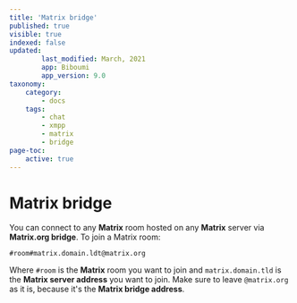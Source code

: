 ```yaml
---
title: 'Matrix bridge'
published: true
visible: true
indexed: false
updated:
        last_modified: March, 2021
        app: Biboumi
        app_version: 9.0
taxonomy:
    category:
        - docs
    tags:
        - chat
        - xmpp
        - matrix
        - bridge
page-toc:
    active: true
---
```


# Matrix bridge
You can connect to any **Matrix** room hosted on any **Matrix** server via **Matrix.org bridge**. To join a Matrix room:

`#room#matrix.domain.ldt@matrix.org`

Where `#room` is the **Matrix** room you want to join and `matrix.domain.tld` is the **Matrix server address** you want to join. Make sure to leave `@matrix.org` as it is, because it's the **Matrix bridge address**.
